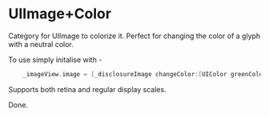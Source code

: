 UIImage+Color
=======================

Category for UIImage to colorize it. Perfect for changing the color of a glyph with a neutral color.

To use simply initalise with -

```objective-c
    _imageView.image = [_disclosureImage changeColor:[UIColor greenColor]];
```

Supports both retina and regular display scales.

Done.